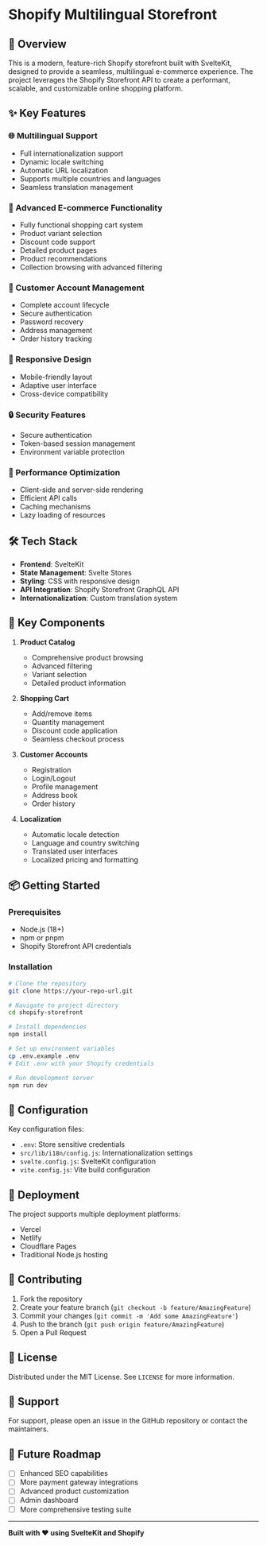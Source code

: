 # Shopify Multilingual Storefront

## 🚀 Overview

This is a modern, feature-rich Shopify storefront built with SvelteKit, designed to provide a seamless, multilingual e-commerce experience. The project leverages the Shopify Storefront API to create a performant, scalable, and customizable online shopping platform.

## ✨ Key Features

### 🌐 Multilingual Support
- Full internationalization support
- Dynamic locale switching
- Automatic URL localization
- Supports multiple countries and languages
- Seamless translation management

### 🛒 Advanced E-commerce Functionality
- Fully functional shopping cart system
- Product variant selection
- Discount code support
- Detailed product pages
- Product recommendations
- Collection browsing with advanced filtering

### 👤 Customer Account Management
- Complete account lifecycle
- Secure authentication
- Password recovery
- Address management
- Order history tracking

### 🎨 Responsive Design
- Mobile-friendly layout
- Adaptive user interface
- Cross-device compatibility

### 🔒 Security Features
- Secure authentication
- Token-based session management
- Environment variable protection

### 🚀 Performance Optimization
- Client-side and server-side rendering
- Efficient API calls
- Caching mechanisms
- Lazy loading of resources

## 🛠 Tech Stack

- **Frontend**: SvelteKit
- **State Management**: Svelte Stores
- **Styling**: CSS with responsive design
- **API Integration**: Shopify Storefront GraphQL API
- **Internationalization**: Custom translation system

## 🔑 Key Components

1. **Product Catalog**
   - Comprehensive product browsing
   - Advanced filtering
   - Variant selection
   - Detailed product information

2. **Shopping Cart**
   - Add/remove items
   - Quantity management
   - Discount code application
   - Seamless checkout process

3. **Customer Accounts**
   - Registration
   - Login/Logout
   - Profile management
   - Address book
   - Order history

4. **Localization**
   - Automatic locale detection
   - Language and country switching
   - Translated user interfaces
   - Localized pricing and formatting

## 📦 Getting Started

### Prerequisites
- Node.js (18+)
- npm or pnpm
- Shopify Storefront API credentials

### Installation

```bash
# Clone the repository
git clone https://your-repo-url.git

# Navigate to project directory
cd shopify-storefront

# Install dependencies
npm install

# Set up environment variables
cp .env.example .env
# Edit .env with your Shopify credentials

# Run development server
npm run dev
```

## 🌟 Configuration

Key configuration files:
- `.env`: Store sensitive credentials
- `src/lib/i18n/config.js`: Internationalization settings
- `svelte.config.js`: SvelteKit configuration
- `vite.config.js`: Vite build configuration

## 🚀 Deployment

The project supports multiple deployment platforms:
- Vercel
- Netlify
- Cloudflare Pages
- Traditional Node.js hosting

## 📝 Contributing

1. Fork the repository
2. Create your feature branch (`git checkout -b feature/AmazingFeature`)
3. Commit your changes (`git commit -m 'Add some AmazingFeature'`)
4. Push to the branch (`git push origin feature/AmazingFeature`)
5. Open a Pull Request

## 📄 License

Distributed under the MIT License. See `LICENSE` for more information.

## 🤝 Support

For support, please open an issue in the GitHub repository or contact the maintainers.

## 🌈 Future Roadmap

- [ ] Enhanced SEO capabilities
- [ ] More payment gateway integrations
- [ ] Advanced product customization
- [ ] Admin dashboard
- [ ] More comprehensive testing suite

---

**Built with ❤️ using SvelteKit and Shopify**
